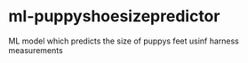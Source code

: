 # ml-puppyshoesizepredictor
ML model which predicts the size of puppys feet usinf harness measurements
